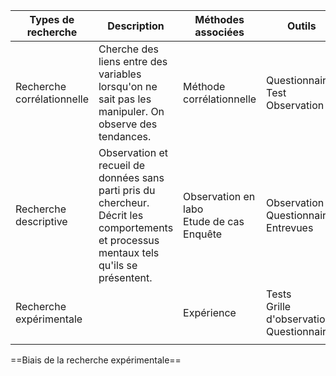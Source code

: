 
| Types de recherche         | Description                                                                                                                              | Méthodes associées                             | Outils                                         | Variables                                    |
| -------------------------- | ---------------------------------------------------------------------------------------------------------------------------------------- | ---------------------------------------------- | ---------------------------------------------- | -------------------------------------------- |
| Recherche corrélationnelle | Cherche des liens entre des variables lorsqu'on ne sait pas les manipuler. On observe des tendances.                                     | Méthode corrélationnelle                       | Questionnaire<br>Test<br>Observation           | Variable x et y                              |
| Recherche descriptive      | Observation et recueil de données sans parti pris du chercheur. Décrit les comportements et processus mentaux tels qu'ils se présentent. | Observation en labo<br>Etude de cas<br>Enquête | Observation<br>Questionnaires<br>Entrevues     | Variable observée et/ou décrite              |
| Recherche expérimentale    |                                                                                                                                          | Expérience                                     | Tests<br>Grille d'observation<br>Questionnaire | Variable indépendante<br>Variable dépendante |
|                            |                                                                                                                                          |                                                |                                                |                                              |
==Biais de la recherche expérimentale==
